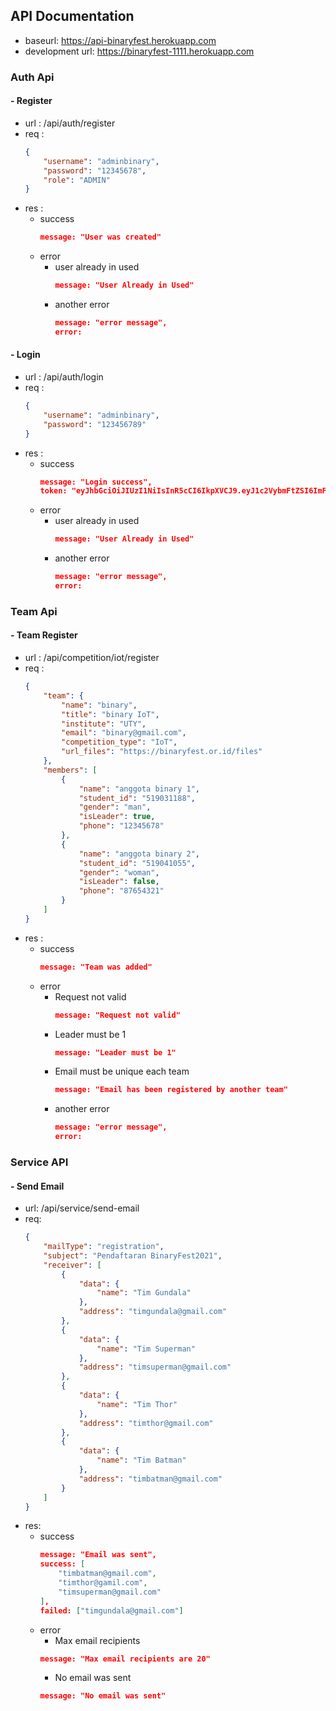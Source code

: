 ##  API Documentation
- baseurl: https://api-binaryfest.herokuapp.com
- development url: https://binaryfest-1111.herokuapp.com
###  Auth Api
#### - Register
- url : /api/auth/register
- req :
	```json
	{
		"username": "adminbinary",
		"password": "12345678",
		"role": "ADMIN"
	}
	```
- res :
	- success
		```json
		message: "User was created"
		```
	- error
		- user already in used
			```json
			message: "User Already in Used"
			```
		- another error
			```json
			message: "error message",
			error:
			```
#### - Login
- url : /api/auth/login
- req :
	```json
	{
		"username": "adminbinary",
		"password": "123456789"
	}
	```
- res :
	- success
		```json
		message: "Login success",
		token: "eyJhbGciOiJIUzI1NiIsInR5cCI6IkpXVCJ9.eyJ1c2VybmFtZSI6ImFkbWluYmluYXJ5IiwiaWF0IjoxNjEyMjU2MTY4LCJleHAiOjE2MTIyNjY5Njh9.ueU-ZMPdTBZqbzlotOHyynIZxgEfFXLCnYIzk0fH1eA"
		```
	- error
		- user already in used
			```json
			message: "User Already in Used"
			```
		- another error
			```json
			message: "error message",
			error:
			```
###  Team Api
#### - Team Register
- url : /api/competition/iot/register
- req :
	```json
	{
		"team": {
			"name": "binary",
			"title": "binary IoT",
			"institute": "UTY",
			"email": "binary@gmail.com",
			"competition_type": "IoT",
			"url_files": "https://binaryfest.or.id/files"
		},
		"members": [
			{
				"name": "anggota binary 1",
				"student_id": "519031188",
				"gender": "man",
				"isLeader": true,
				"phone": "12345678"
			},
			{
				"name": "anggota binary 2",
				"student_id": "519041055",
				"gender": "woman",
				"isLeader": false,
				"phone": "87654321"
			}
		]
	}
	```
- res :
	- success
		```json
		message: "Team was added"
		```
	- error
		- Request not valid
			```json
			message: "Request not valid"
			```
		- Leader must be 1
			```json
			message: "Leader must be 1"
			```
		- Email must be unique each team
			```json
			message: "Email has been registered by another team"
			```
		- another error
			```json
			message: "error message",
			error:
			```
### Service API
#### - Send Email
- url: /api/service/send-email
- req:
	```json
	{
		"mailType": "registration",
		"subject": "Pendaftaran BinaryFest2021",
		"receiver": [
			{
				"data": {
					"name": "Tim Gundala"
				},
				"address": "timgundala@gmail.com"
			},
			{
				"data": {
					"name": "Tim Superman"
				},
				"address": "timsuperman@gmail.com"
			},
			{
				"data": {
					"name": "Tim Thor"
				},
				"address": "timthor@gmail.com"
			},
			{
				"data": {
					"name": "Tim Batman"
				},
				"address": "timbatman@gmail.com"
			}
		]
	}
	```
- res:
	- success
		```json
		message: "Email was sent",
		success: [
			"timbatman@gmail.com", 
			"timthor@gamil.com",
			"timsuperman@gmail.com"
		],
		failed: ["timgundala@gmail.com"]
		```
	- error
		- Max email recipients
		```json
		message: "Max email recipients are 20"
		```
		- No email was sent
		```json
		message: "No email was sent"
		```

